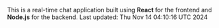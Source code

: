 This is a real-time chat application built using **React** for the frontend and **Node.js** for the backend.
Last updated: Thu Nov 14 04:10:16 UTC 2024
